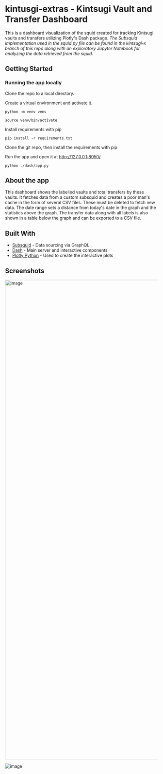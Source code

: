 # kintusgi-extras - Kintsugi Vault and Transfer Dashboard

This is a dashboard visualization of the squid created for tracking Kintsugi vaults and transfers utilizing Plotly's Dash package. *The Subsquid implementation used in the squid.py file can be found in the kintsugi-x branch of this repo along with an exploratory Jupyter Notebook for analyzing the data retrieved from the squid.*

## Getting Started

### Running the app locally

Clone the repo to a local directory.

Create a virtual environment and activate it.

```
python -m venv venv

source venv/bin/activate
```

Install requirements with pip

```
pip install -r requirements.txt
```

Clone the git repo, then install the requirements with pip

Run the app and open it at http://127.0.0.1:8050/

```
python ./dash/app.py
```

## About the app

This dashboard shows the labelled vaults and total transfers by these vaults. It fetches data from a custom subsquid and creates a poor man's cache in the form of several CSV files. These must be deleted to fetch new data. The date range sets a distance from today's date in the graph and the statistics above the graph. The transfer data along with all labels is also shown in a table below the graph and can be exported to a CSV file.

## Built With

- [Subsquid](https://subsquid.io/) - Data sourcing via GraphQL
- [Dash](https://dash.plot.ly/) - Main server and interactive components
- [Plotly Python](https://plot.ly/python/) - Used to create the interactive plots

## Screenshots

<img width="1575" alt="image" src="https://user-images.githubusercontent.com/72612765/174494628-7ea996d9-c10a-4680-abd9-bc71d69b59ff.png">

![image](https://user-images.githubusercontent.com/72612765/174494660-24211ac0-f92d-4c27-91df-79388f549740.png)
